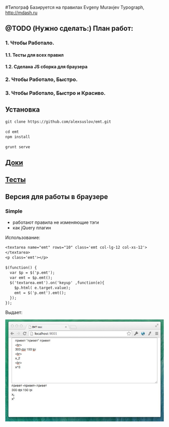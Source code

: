 #Типограф 
Базируется на правилах Evgeny Muravjev Typograph, http://mdash.ru

## @TODO (Нужно сделать:) План работ:
### 1. Чтобы Работало.
#### 1.1. Тесты для всех правил
#### 1.2. Сделана JS сборка для браузера

### 2. Чтобы Работало, Быстро.

### 3. Чтобы Работало, Быстро и Красиво.

## Установка
```
git clone https://github.com/alexsuslov/emt.git

cd emt
npm install

grunt serve

```
## [Доки](http://alexsuslov.github.io/emt/)
## [Тесты](https://github.com/alexsuslov/emt/blob/master/report.md)

## Версия для работы в браузере
### Simple

- работают правила не изменяющие тэги
- как jQuery плагин

Использование:
```
<textarea name="emt" rows="10" class='emt col-lg-12 col-xs-12'></textarea>
<p class='emt'></p>

$(function() {
  var $p = $('p.emt');
  var emt = $p.emt();
  $('textarea.emt').on('keyup' ,function(e){
    $p.html( e.target.value);
    emt = $('p.emt').emt();
  });
});

```

Выдает:

![test](https://raw.githubusercontent.com/alexsuslov/emt/master/img/EMT_test.jpg)

 





